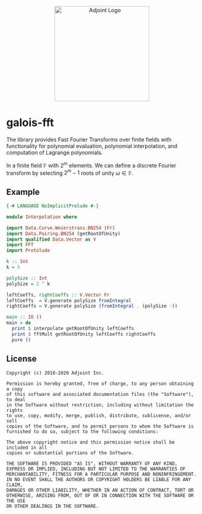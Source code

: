 <p align="center">
<a href="https://www.adjoint.io">
  <img width="250" src="./.assets/adjoint.png" alt="Adjoint Logo" />
</a>
</p>

# galois-fft

The library provides Fast Fourier Transforms over finite fields with
functionality for polynomial evaluation, polynomial interpolation, and
computation of Lagrange polynomials.

In a finite field $\mathbb{F}$ with $2^m$ elements. We can define a discrete Fourier
transform by selecting $2^m - 1$ roots of unity $\omega \in \mathbb{F}$.

## Example

```haskell
{-# LANGUAGE NoImplicitPrelude #-}

module Interpolation where

import Data.Curve.Weierstrass.BN254 (Fr)
import Data.Pairing.BN254 (getRootOfUnity)
import qualified Data.Vector as V
import FFT
import Protolude

k :: Int
k = 5

polySize :: Int
polySize = 2 ^ k

leftCoeffs, rightCoeffs :: V.Vector Fr
leftCoeffs  = V.generate polySize fromIntegral
rightCoeffs = V.generate polySize (fromIntegral . (polySize -))

main :: IO ()
main = do
  print $ interpolate getRootOfUnity leftCoeffs
  print $ fftMult getRootOfUnity leftCoeffs rightCoeffs
  pure ()
```

## License

```
Copyright (c) 2018-2020 Adjoint Inc.

Permission is hereby granted, free of charge, to any person obtaining a copy
of this software and associated documentation files (the "Software"), to deal
in the Software without restriction, including without limitation the rights
to use, copy, modify, merge, publish, distribute, sublicense, and/or sell
copies of the Software, and to permit persons to whom the Software is
furnished to do so, subject to the following conditions:

The above copyright notice and this permission notice shall be included in all
copies or substantial portions of the Software.

THE SOFTWARE IS PROVIDED "AS IS", WITHOUT WARRANTY OF ANY KIND,
EXPRESS OR IMPLIED, INCLUDING BUT NOT LIMITED TO THE WARRANTIES OF
MERCHANTABILITY, FITNESS FOR A PARTICULAR PURPOSE AND NONINFRINGEMENT.
IN NO EVENT SHALL THE AUTHORS OR COPYRIGHT HOLDERS BE LIABLE FOR ANY CLAIM,
DAMAGES OR OTHER LIABILITY, WHETHER IN AN ACTION OF CONTRACT, TORT OR
OTHERWISE, ARISING FROM, OUT OF OR IN CONNECTION WITH THE SOFTWARE OR THE USE
OR OTHER DEALINGS IN THE SOFTWARE.
```
